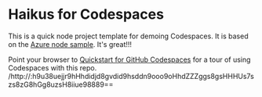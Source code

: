 
# Haikus for Codespaces

This is a quick node project template for demoing Codespaces. It is based on the [Azure node sample](https://github.com/Azure-Samples/nodejs-docs-hello-world). It's great!!!

Point your browser to [Quickstart for GitHub Codespaces](https://docs.github.com/en/codespaces/getting-started/quickstart) for a tour of using Codespaces with this repo.
/http://:h9u38uejjr9hHhdidjd8gvdid9hsddn9ooo9oHhdZZZggs8gsHHHUs7szs8zG8hGg8uzsH8iiue98889==
